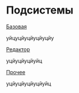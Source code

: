 # Подсистемы

[Базовая](Базовая/README.md)

уйцуцйуцйуцйуцйу

[Редактор](123)

уцйуцйуцйуйц

[Прочее](123)

уцйуцйуцйуцйуйц
